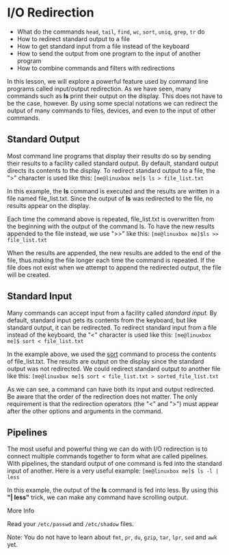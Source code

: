 # I/O Redirection


- What do the commands `head`, `tail`, `find`, `wc`, `sort`, `uniq`, `grep`, `tr` do
- How to redirect standard output to a file
- How to get standard input from a file instead of the keyboard
- How to send the output from one program to the input of another program
- How to combine commands and filters with redirections


In this lesson, we will explore a powerful feature used by command line programs called input/output redirection. As we have seen, many commands such as **ls** print their output on the display. This does not have to be the case, however. By using some special notations we can redirect the output of many commands to files, devices, and even to the input of other commands.

## Standard Output

Most command line programs that display their results do so by sending their results to a facility called standard output. By default, standard output directs its contents to the display. To redirect standard output to a file, the ">" character is used like this:
`[me@linuxbox me]$ ls > file_list.txt`

In this example, the **ls** command is executed and the results are written in a file named file_list.txt. Since the output of **ls** was redirected to the file, no results appear on the display.

Each time the command above is repeated, file_list.txt is overwritten from the beginning with the output of the command ls. To have the new results appended to the file instead, we use ">>" like this:
`[me@linuxbox me]$ls >> file_list.txt`

When the results are appended, the new results are added to the end of the file, thus making the file longer each time the command is repeated. If the file does not exist when we attempt to append the redirected output, the file will be created.

## Standard Input

Many commands can accept input from a facility called *standard input.* By default, standard input gets its contents from the keyboard, but like standard output, it can be redirected. To redirect standard input from a file instead of the keyboard, the "<" character is used like this:
`[me@linuxbox me]$ sort < file_list.txt`

In the example above, we used the [sort](http://linuxcommand.org/lc3_man_pages/sort1.html) command to process the contents of file_list.txt. The results are output on the display since the standard output was not redirected. We could redirect standard output to another file like this:
`[me@linuxbox me]$ sort < file_list.txt > sorted_file_list.txt`

As we can see, a command can have both its input and output redirected. Be aware that the order of the redirection does not matter. The only requirement is that the redirection operators (the "<" and ">") must appear after the other options and arguments in the command.

## Pipelines

The most useful and powerful thing we can do with I/O redirection is to connect multiple commands together to form what are called pipelines. With pipelines, the standard output of one command is fed into the standard input of another. Here is a very useful example:
`[me@linuxbox me]$ ls -l | less`

In this example, the output of the **ls** command is fed into less. By using this **"| less"** trick, we can make any command have scrolling output.

More Info

Read your  `/etc/passwd` and `/etc/shadow` files.

Note: You do not have to learn about `fmt`, `pr`, `du`, `gzip`, `tar`, `lpr`, `sed` and `awk` yet.
